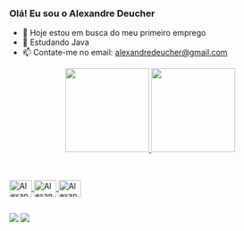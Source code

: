 ### Olá! Eu sou o Alexandre Deucher

- 🔭 Hoje estou em busca do meu primeiro emprego
- 🌱 Estudando Java
- 📫 Contate-me no email: alexandredeucher@gmail.com

<div align="center">
  <a href="https://github.com/AlexandreDeucher">
  <img height="150em" src="https://github-readme-stats.vercel.app/api?username=AlexandreDeucher&show_icons=true&theme=vision-friendly-dark&include_all_commits=true&count_private=true"/>
  <img height="150em" src="https://github-readme-stats.vercel.app/api/top-langs/?username=AlexandreDeucher&layout=compact&langs_count=7&theme=vision-friendly-dark"/>
  
  ##
  
</div>
<div style="display: inline_block"><br>
  <img align="center" alt="Alexandre-J" height="30" width="40" src="https://cdn.jsdelivr.net/gh/devicons/devicon/icons/java/java-original.svg">
  <img align="center" alt="Alexandre-C" height="30" width="40" src="https://cdn.jsdelivr.net/gh/devicons/devicon/icons/c/c-original.svg">
  <img align="center" alt="Alexandre-SQL" height="30" width="40" src="https://cdn.jsdelivr.net/gh/devicons/devicon/icons/mysql/mysql-original.svg">
  
  
</div>

##


<div>

  <a href="https://instagram.com/alexandre_deucher/" target="_blank"><img src="https://img.shields.io/badge/-Instagram-%23E4405F?style=for-the-badge&logo=instagram&logoColor=white" target="_blank"></a>
  <a href = "mailto:alexandredeucher@gmail.com"><img src="https://img.shields.io/badge/-Gmail-%23333?style=for-the-badge&logo=gmail&logoColor=white" target="_blank"></a>
  
</div>
